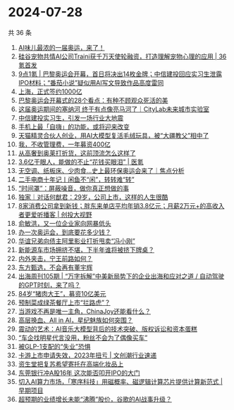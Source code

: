 # 2024-07-28

共 36 条

<!-- BEGIN 36KR -->
<!-- 最后更新时间 2024-07-28 00:01:13 +0800 -->
1. [AI味儿最浓的一届奥运，来了！](https://36kr.com/p/2879147080307589)
1. [硅谷宠物共情AI公司Traini获千万天使轮融资，打造理解宠物心理的应用 | 36氪首发](https://36kr.com/p/2877427431609219)
1. [9点1氪 | 巴黎奥运会开幕，首日将决出14枚金牌；中信建投回应实习生泄露IPO材料；“番茄小说”疑似用AI写文导致作品高度雷同](https://36kr.com/p/2879844463973251)
1. [上海，正式签约1000亿](https://36kr.com/p/2879111480152960)
1. [巴黎奥运会开幕式的28个看点：有种不顾观众死活的美](https://36kr.com/p/2879850623226761)
1. [这届奥运期间的塞纳河 终于有点像亮马河了｜CityLab未来城市实验室](https://36kr.com/p/2879787993289605)
1. [中信建投实习生，引发一场行业大地震](https://36kr.com/p/2879970982155136)
1. [手机上最「自嗨」的功能，或将迎来改变](https://36kr.com/p/2879997558608516)
1. [天猫精灵合伙人创业，用AI大模型复活毛绒玩具，被“大疆教父”相中了](https://36kr.com/p/2879147157099137)
1. [我，不收管理费，一年募资400亿](https://36kr.com/p/2879960320643975)
1. [从高奢到奥莱打折货，这前顶流怎么这样了](https://36kr.com/p/2880177050260361)
1. [3.6亿干眼人，能做的不止“花钱买眼泪” | 医氪](https://36kr.com/p/2877247283057288)
1. [无空调、纸板床、少肉食...史上最环保奥运会来了｜焦点分析](https://36kr.com/p/2872923990855811)
1. [二手电商十年记丨闲鱼不“闲”，转转难“转”](https://36kr.com/p/2879126713734016)
1. [“时间罩”：屏蔽噪音，做你真正想做的事](https://36kr.com/p/2864870804835206)
1. [独家｜对话何猷君：29岁，公司上市，这样的人生很酷](https://36kr.com/p/2879215652770435)
1. [8家消费公司拿到新钱；胖东来单店平均年销3.8亿元；月薪2万元+的高收入者更爱听播客 | 创投大视野](https://36kr.com/p/2873477118021769)
1. [俞敏洪，又一位企业家向网暴低头](https://36kr.com/p/2880058777277321)
1. [办一次奥运会，到底要花多少钱？](https://36kr.com/p/2879741356725123)
1. [华谊兄弟向债主阿里影业打折甩卖“冯小刚”](https://36kr.com/p/2879222538247042)
1. [新能源车市场拥挤不堪，下半年谁将被挤下牌桌？](https://36kr.com/p/2879095561608069)
1. [内外夹击，宁王前路如何？](https://36kr.com/p/2879912992035458)
1. [东方甄选，不会再有董宇辉](https://36kr.com/p/2879220284101513)
1. [出海周刊105期 | “万字拆解”中美新局势下的企业出海和应对之道 / 自动驾驶的GPT时刻，来了吗？](https://36kr.com/p/2878837190153091)
1. [84岁“猪肉大王”，募资10亿美元](https://36kr.com/p/2879784557157252)
1. [预制菜成绿茶餐厅上市“拦路虎”？](https://36kr.com/p/2879094032978566)
1. [当游戏不再是唯一主角，ChinaJoy还能看什么？](https://36kr.com/p/2880003056294276)
1. [高层换血、All in AI，星纪魅族如何突围？](https://36kr.com/p/2880002926858882)
1. [震动的艺术：AI音乐大模型背后的技术突破、版权诉讼和资本蛋糕](https://36kr.com/p/2879230115813761)
1. [“车企找明星代言没用，粉丝不会为了偶像买车”](https://36kr.com/p/2879793600615300)
1. [被GLP-1支配的“失业”恐惧](https://36kr.com/p/2879081630389128)
1. [卡游上市申请失效，2023年扭亏 | 文创潮行业速递](https://36kr.com/p/2879179045442181)
1. [资生堂把复苏希望寄托在高端化妆品上](https://36kr.com/p/2879794387358339)
1. [东莞银行冲A股16年 这次能否叩开IPO的大门](https://36kr.com/p/2879822661931652)
1. [切入AI算力市场，「寒序科技」用磁概率、磁逻辑计算芯片提供计算新范式 | 早期项目](https://36kr.com/p/2879814545625988)
1. [超预期的业绩增长未能“沸腾”股价，谷歌的AI战事升级？](https://36kr.com/p/2879989261195648)
<!-- END 36KR -->
